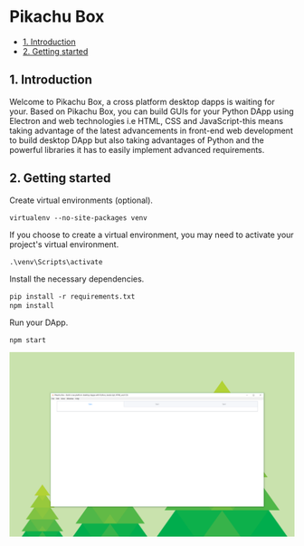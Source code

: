# Pikachu Box

- [1. Introduction](#1-introduction)
- [2. Getting started](#2-getting-started)

## 1. Introduction

Welcome to Pikachu Box, a cross platform desktop dapps is waiting for your. Based on Pikachu Box, you can build GUIs for your Python DApp using Electron and web technologies i.e HTML, CSS and JavaScript-this means taking advantage of the latest advancements in front-end web development to build desktop DApp but also taking advantages of Python and the powerful libraries it has to easily implement advanced requirements.

## 2. Getting started

Create virtual environments (optional).

```shell
virtualenv --no-site-packages venv
```

If you choose to create a virtual environment, you may need to activate your project's virtual environment.

```shell
.\venv\Scripts\activate
```

Install the necessary dependencies.

```shell
pip install -r requirements.txt
npm install
```

Run your DApp.

```shell
npm start
```

![runDApp](img/runDApp.png)
